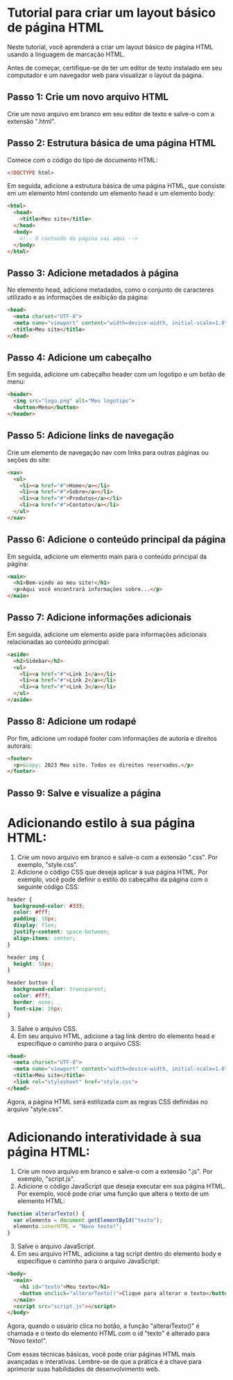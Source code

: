 # Tutorial para criar um layout básico de página HTML

Neste tutorial, você aprenderá a criar um layout básico de página HTML usando a linguagem de marcação HTML. 

Antes de começar, certifique-se de ter um editor de texto instalado em seu computador e um navegador web para visualizar o layout da página.

## Passo 1: Crie um novo arquivo HTML

Crie um novo arquivo em branco em seu editor de texto e salve-o com a extensão ".html".

## Passo 2: Estrutura básica de uma página HTML

Comece com o código do tipo de documento HTML:

```html
<!DOCTYPE html>
```

Em seguida, adicione a estrutura básica de uma página HTML, que consiste em um elemento html contendo um elemento head e um elemento body:

```html
<html>
  <head>
    <title>Meu site</title>
  </head>
  <body>
    <!-- O conteúdo da página vai aqui -->
  </body>
</html>
```

## Passo 3: Adicione metadados à página

No elemento head, adicione metadados, como o conjunto de caracteres utilizado e as informações de exibição da página:

```html
<head>
  <meta charset="UTF-8">
  <meta name="viewport" content="width=device-width, initial-scale=1.0">
  <title>Meu site</title>
</head>
```

## Passo 4: Adicione um cabeçalho

Em seguida, adicione um cabeçalho header com um logotipo e um botão de menu:

```html
<header>
  <img src="logo.png" alt="Meu logotipo">
  <button>Menu</button>
</header>
```

## Passo 5: Adicione links de navegação

Crie um elemento de navegação nav com links para outras páginas ou seções do site:

```html
<nav>
  <ul>
    <li><a href="#">Home</a></li>
    <li><a href="#">Sobre</a></li>
    <li><a href="#">Produtos</a></li>
    <li><a href="#">Contato</a></li>
  </ul>
</nav>
```

## Passo 6: Adicione o conteúdo principal da página

Em seguida, adicione um elemento main para o conteúdo principal da página:

```html
<main>
  <h1>Bem-vindo ao meu site!</h1>
  <p>Aqui você encontrará informações sobre...</p>
</main>
```

## Passo 7: Adicione informações adicionais

Em seguida, adicione um elemento aside para informações adicionais relacionadas ao conteúdo principal:

```html
<aside>
  <h2>Sidebar</h2>
  <ul>
    <li><a href="#">Link 1</a></li>
    <li><a href="#">Link 2</a></li>
    <li><a href="#">Link 3</a></li>
  </ul>
</aside>
```

## Passo 8: Adicione um rodapé

Por fim, adicione um rodapé footer com informações de autoria e direitos autorais:

```html
<footer>
  <p>&copy; 2023 Meu site. Todos os direitos reservados.</p>
</footer>
```

## Passo 9: Salve e visualize a página

# Adicionando estilo à sua página HTML:

1. Crie um novo arquivo em branco e salve-o com a extensão ".css". Por exemplo, "style.css".
2. Adicione o código CSS que deseja aplicar à sua página HTML. Por exemplo, você pode definir o estilo do cabeçalho da página com o seguinte código CSS:
```css
header {
  background-color: #333;
  color: #fff;
  padding: 10px;
  display: flex;
  justify-content: space-between;
  align-items: center;
}

header img {
  height: 50px;
}

header button {
  background-color: transparent;
  color: #fff;
  border: none;
  font-size: 20px;
}
```
3. Salve o arquivo CSS.
4. Em seu arquivo HTML, adicione a tag link dentro do elemento head e especifique o caminho para o arquivo CSS:
```html
<head>
  <meta charset="UTF-8">
  <meta name="viewport" content="width=device-width, initial-scale=1.0">
  <title>Meu site</title>
  <link rel="stylesheet" href="style.css">
</head>
```
Agora, a página HTML será estilizada com as regras CSS definidas no arquivo "style.css".

# Adicionando interatividade à sua página HTML:

1. Crie um novo arquivo em branco e salve-o com a extensão ".js". Por exemplo, "script.js".
2. Adicione o código JavaScript que deseja executar em sua página HTML. Por exemplo, você pode criar uma função que altera o texto de um elemento HTML:
```javascript
function alterarTexto() {
  var elemento = document.getElementById("texto");
  elemento.innerHTML = "Novo texto!";
}
```
3. Salve o arquivo JavaScript.
4. Em seu arquivo HTML, adicione a tag script dentro do elemento body e especifique o caminho para o arquivo JavaScript:
```html
<body>
  <main>
    <h1 id="texto">Meu texto</h1>
    <button onclick="alterarTexto()">Clique para alterar o texto</button>
  </main>
  <script src="script.js"></script>
</body>
```
Agora, quando o usuário clica no botão, a função "alterarTexto()" é chamada e o texto do elemento HTML com o id "texto" é alterado para "Novo texto!".

Com essas técnicas básicas, você pode criar páginas HTML mais avançadas e interativas. Lembre-se de que a prática é a chave para aprimorar suas habilidades de desenvolvimento web.